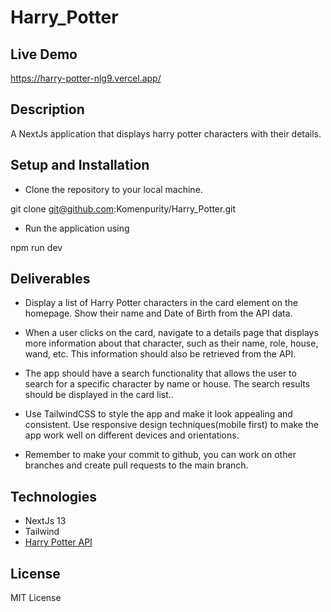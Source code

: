 # Harry_Potter

## Live Demo
https://harry-potter-nlg9.vercel.app/

## Description
A NextJs application that displays harry potter characters with their details.

## Setup and Installation

* Clone the repository to your local machine.

git clone git@github.com:Komenpurity/Harry_Potter.git

* Run the application using

npm run dev 



## Deliverables

* Display a list of Harry Potter characters in the card element on the
homepage. Show their name and Date of Birth from the API data.

* When a user clicks on the card, navigate to a details page that displays more
information about that character, such as their name, role, house, wand, etc.
This information should also be retrieved from the API.

* The app should have a search functionality that allows the user to search
for a specific character by name or house. The search results should be
displayed in the card list..

* Use TailwindCSS to style the app and make it look appealing and consistent.
Use responsive design techniques(mobile first) to make the app work well on
different devices and orientations.

* Remember to make your commit to github, you can work on other
branches and create pull requests to the main branch.

## Technologies
- NextJs 13
- Tailwind
- [Harry Potter API](https://hp-api.onrender.com/) 

## License
MIT License
